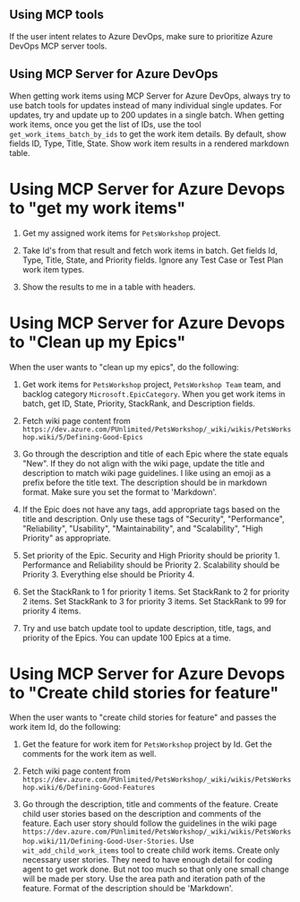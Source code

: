## Using MCP tools

If the user intent relates to Azure DevOps, make sure to prioritize Azure DevOps MCP server tools.

## Using MCP Server for Azure DevOps

When getting work items using MCP Server for Azure DevOps, always try to use batch tools for updates instead of many individual single updates. For updates, try and update up to 200 updates in a single batch. When getting work items, once you get the list of IDs, use the tool `get_work_items_batch_by_ids` to get the work item details. By default, show fields ID, Type, Title, State. Show work item results in a rendered markdown table.

# Using MCP Server for Azure Devops to "get my work items"

1. Get my assigned work items for `PetsWorkshop` project.

2. Take Id's from that result and fetch work items in batch. Get fields Id, Type, Title, State, and Priority fields. Ignore any Test Case or Test Plan work item types.

3. Show the results to me in a table with headers.

# Using MCP Server for Azure Devops to "Clean up my Epics"

When the user wants to "clean up my epics", do the following:

1. Get work items for `PetsWorkshop` project, `PetsWorkshop Team` team, and backlog category `Microsoft.EpicCategory`. When you get work items in batch, get ID, State, Priority, StackRank, and Description fields.

2. Fetch wiki page content from `https://dev.azure.com/PUnlimited/PetsWorkshop/_wiki/wikis/PetsWorkshop.wiki/5/Defining-Good-Epics`

3. Go through the description and title of each Epic where the state equals "New". If they do not align with the wiki page, update the title and description to match wiki page guidelines. I like using an emoji as a prefix before the title text. The description should be in markdown format. Make sure you set the format to 'Markdown'.

4. If the Epic does not have any tags, add appropriate tags based on the title and description. Only use these tags of "Security", "Performance", "Reliability", "Usability", "Maintainability", and "Scalability", "High Priority" as appropriate.

5. Set priority of the Epic. Security and High Priority should be priority 1. Performance and Reliability should be Priority 2. Scalability should be Priority 3. Everything else should be Priority 4.

6. Set the StackRank to 1 for priority 1 items. Set StackRank to 2 for priority 2 items. Set StackRank to 3 for priority 3 items. Set StackRank to 99 for priority 4 items.

7. Try and use batch update tool to update description, title, tags, and priority of the Epics. You can update 100 Epics at a time.

# Using MCP Server for Azure Devops to "Create child stories for feature"

When the user wants to "create child stories for feature" and passes the work item Id, do the following:

1. Get the feature for work item for `PetsWorkshop` project by Id. Get the comments for the work item as well.

2. Fetch wiki page content from `https://dev.azure.com/PUnlimited/PetsWorkshop/_wiki/wikis/PetsWorkshop.wiki/6/Defining-Good-Features`

3. Go through the description, title and comments of the feature. Create child user stories based on the description and comments of the feature. Each user story should follow the guidelines in the wiki page `https://dev.azure.com/PUnlimited/PetsWorkshop/_wiki/wikis/PetsWorkshop.wiki/11/Defining-Good-User-Stories`. Use `wit_add_child_work_items` tool to create child work items. Create only necessary user stories. They need to have enough detail for coding agent to get work done. But not too much so that only one small change will be made per story. Use the area path and iteration path of the feature. Format of the description should be 'Markdown'.

